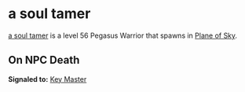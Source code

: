 # a soul tamer



[a soul tamer](/npc/71100) is a level 56 Pegasus Warrior that spawns in [Plane of Sky](/zone/71).



## On NPC Death





**Signaled to:**  [Key Master](/npc/71056)




